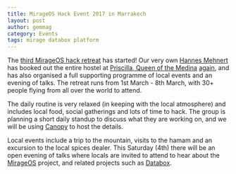 ```yaml
---
title: MirageOS Hack Event 2017 in Marrakech
layout: post
author: gemmag
category: Events
tags: mirage databox platform
---
```


The [third MirageOS hack retreat](http://marrakech2017.mirage.io/) has started! Our very own [Hannes Mehnert](https://hannes.nqsb.io/) has booked out the entire hostel at [Priscilla, Queen of the Medina](http://queenofthemedina.com/en/index.html) [again](https://mirage.io/blog/2016-spring-hackathon), and has also organised a full supporting programme of local events and an evening of talks. The retreat runs from 1st March - 8th March, with 30+ people flying from all over the world to attend.

The daily routine is very relaxed (in keeping with the local atmosphere) and includes local food, social gatherings and lots of time to hack. The group is planning a short daily standup to discuss what they are working on, and we will be using [Canopy](http://canopy.mirage.io/Posts) to host the details.

Local events include a trip to the mountain, visits to the hamam and an excursion to the local spices dealer. This Saturday (4th) there will be an open evening of talks where locals are invited to attend to hear about the [MirageOS](https://mirage.io/) project, and related projects such as [Databox](http://www.databoxproject.uk).
